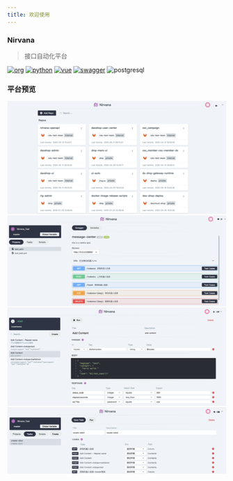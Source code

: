 ```yaml
---
title: 欢迎使用
---
```


### Nirvana

> 接口自动化平台

[![org](https://img.shields.io/static/v1?style=for-the-badge&label=org&message=Truth%20%26%20Insurance%20Office&color=597ed9)](http://bx.baoxian-sz.com)
[![python](https://img.shields.io/static/v1?style=for-the-badge&logo=python&label=Python&message=3.7&color=3776AB)](https://www.python.org)
[![vue](https://img.shields.io/static/v1?style=for-the-badge&logo=Vue.js&label=Vue.js&message=2.6.11&color=4FC08D)](https://vuejs.org)
[![swagger](https://img.shields.io/static/v1?style=for-the-badge&logo=swagger&label=swagger&message=3.0&color=85EA2D)](https://swagger.io/)
![postgresql](https://img.shields.io/static/v1?style=for-the-badge&logo=PostgresQL&label=postgresql&message=10&color=336791)


### 平台预览

![Repo](/images/repo.png)
![Project](/images/project.png)
![Testcase](/images/testcase.png)
![Task](/images/task.png)

